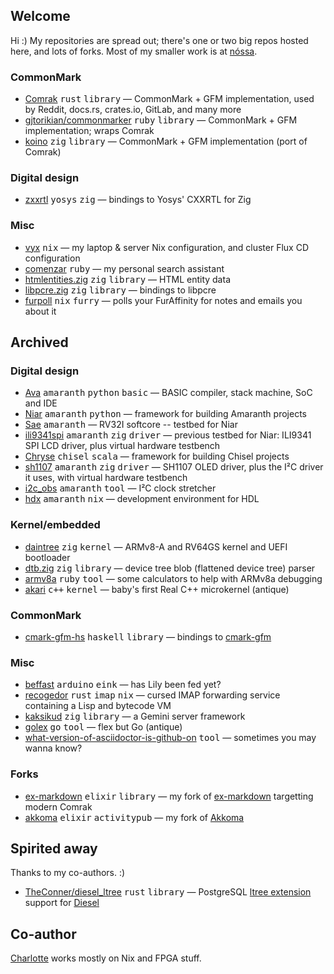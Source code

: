 ## Welcome

Hi :) My repositories are spread out; there's one or two big repos hosted here, and lots of forks.
Most of my smaller work is at [nóssa](https://nossa.ee/~talya).

### CommonMark

* [Comrak](https://github.com/kivikakk/comrak) <kbd>rust</kbd> <kbd>library</kbd> — CommonMark + GFM implementation, used by Reddit, docs.rs, crates.io, GitLab, and many more
* [gjtorikian/commonmarker](https://github.com/gjtorikian/commonmarker) <kbd>ruby</kbd> <kbd>library</kbd> — CommonMark + GFM implementation; wraps Comrak
* [koino](https://nossa.ee/~talya/koino) <kbd>zig</kbd> <kbd>library</kbd> — CommonMark + GFM implementation (port of Comrak)

### Digital design

* [zxxrtl](https://nossa.ee/~talya/zxxrtl) <kbd>yosys</kbd> <kbd>zig</kbd> — bindings to Yosys' CXXRTL for Zig

### Misc

* [vyx](https://nossa.ee/~talya/vyx) <kbd>nix</kbd> — my laptop & server Nix configuration, and cluster Flux CD configuration
* [comenzar](https://nossa.ee/~talya/comenzar) <kbd>ruby</kbd> — my personal search assistant
* [htmlentities.zig](https://nossa.ee/~talya/htmlentities.zig) <kbd>zig</kbd> <kbd>library</kbd> — HTML entity data
* [libpcre.zig](https://nossa.ee/~talya/libpcre.zig) <kbd>zig</kbd> <kbd>library</kbd> — bindings to libpcre
* [furpoll](https://nossa.ee/~talya/furpoll) <kbd>nix</kbd> <kbd>furry</kbd> — polls your FurAffinity for notes and emails you about it

## Archived

### Digital design

* [Ava](https://github.com/charlottia/ava) <kbd>amaranth</kbd> <kbd>python</kbd> <kbd>basic</kbd> — BASIC compiler, stack machine, SoC and IDE
* [Niar](https://github.com/charlottia/niar) <kbd>amaranth</kbd> <kbd>python</kbd> — framework for building Amaranth projects
* [Sae](https://nossa.ee/~talya/sae) <kbd>amaranth</kbd> — RV32I softcore -- testbed for Niar
* [ili9341spi](https://nossa.ee/~talya/ili9341spi) <kbd>amaranth</kbd> <kbd>zig</kbd> <kbd>driver</kbd> — previous testbed for Niar: ILI9341 SPI LCD driver, plus virtual hardware testbench
* [Chryse](https://nossa.ee/~talya/chryse) <kbd>chisel</kbd> <kbd>scala</kbd> — framework for building Chisel projects
* [sh1107](https://github.com/charlottia/sh1107) <kbd>amaranth</kbd> <kbd>zig</kbd> <kbd>driver</kbd> — SH1107 OLED driver, plus the I²C driver it uses, with virtual hardware testbench
* [i2c_obs](https://github.com/charlottia/i2c_obs) <kbd>amaranth</kbd> <kbd>tool</kbd> — I²C clock stretcher
* [hdx](https://github.com/charlottia/hdx) <kbd>amaranth</kbd> <kbd>nix</kbd> — development environment for HDL

### Kernel/embedded

* [daintree](https://nossa.ee/~talya/daintree) <kbd>zig</kbd> <kbd>kernel</kbd> — ARMv8-A and RV64GS kernel and UEFI bootloader
* [dtb.zig](https://github.com/kivikakk/dtb.zig) <kbd>zig</kbd> <kbd>library</kbd> — device tree blob (flattened device tree) parser
* [armv8a](https://nossa.ee/~talya/armv8a) <kbd>ruby</kbd> <kbd>tool</kbd> — some calculators to help with ARMv8a debugging
* [akari](https://nossa.ee/~talya/akari) <kbd>c++</kbd> <kbd>kernel</kbd> — baby's first Real C++ microkernel (antique)

### CommonMark

* [cmark-gfm-hs](https://github.com/kivikakk/cmark-gfm-hs) <kbd>haskell</kbd> <kbd>library</kbd> — bindings to [cmark-gfm](https://github.com/github/cmark-gfm)

### Misc

* [beffast](https://nossa.ee/~talya/beffast) <kbd>arduino</kbd> <kbd>eink</kbd> — has Lily been fed yet?
* [recogedor](https://nossa.ee/~talya/recogedor) <kbd>rust</kbd> <kbd>imap</kbd> <kbd>nix</kbd> — cursed IMAP forwarding service containing a Lisp and bytecode VM
* [kaksikud](https://nossa.ee/~talya/kaksikud) <kbd>zig</kbd> <kbd>library</kbd> — a Gemini server framework
* [golex](https://nossa.ee/~talya/golex) <kbd>go</kbd> <kbd>tool</kbd> — flex but Go (antique)
* [what-version-of-asciidoctor-is-github-on](https://github.com/kivikakk/what-version-of-asciidoctor-is-github-on#readme) <kbd>tool</kbd> — sometimes you may wanna know?

### Forks

* [ex-markdown](https://nossa.ee/~talya/ex-markdown) <kbd>elixir</kbd> <kbd>library</kbd> — my fork of [ex-markdown](https://gitlab.com/nathanfaucett/ex-markdown) targetting modern Comrak
* [akkoma](https://nossa.ee/~talya/akkoma) <kbd>elixir</kbd> <kbd>activitypub</kbd> — my fork of [Akkoma](https://akkoma.dev/AkkomaGang/akkoma/)

## Spirited away

Thanks to my co-authors. :)

* [TheConner/diesel_ltree](https://github.com/TheConner/diesel_ltree) <kbd>rust</kbd> <kbd>library</kbd> — PostgreSQL [ltree extension](https://www.postgresql.org/docs/current/ltree.html) support for [Diesel](https://diesel.rs/)

## Co-author

[Charlotte](https://github.com/charlottia) works mostly on Nix and FPGA stuff.
